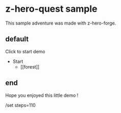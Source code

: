 <!-- see files in this order: start/forest/river -->
<!-- scene main content, will be shown on each subscene -->
# z-hero-quest sample

This sample adventure was made with z-hero-forge.
<!-- end of scene main content -->
<!-- subscene key / name (default one is first) -->
## default
<!-- subscene specific content, will be added to main content -->

Click <i icon=play></i> to start demo

<!-- subscene actions -->
* <i icon=play></i> Start <!-- Action button content -->
  * [[forest]] <!-- Action link to another scene, can be with #subscene-key-->
<!-- end of subscene specific content -->
<!-- another subscene -->
## end

Hope you enjoyed this little demo !

<!-- so you can play again -->
/set steps=110
